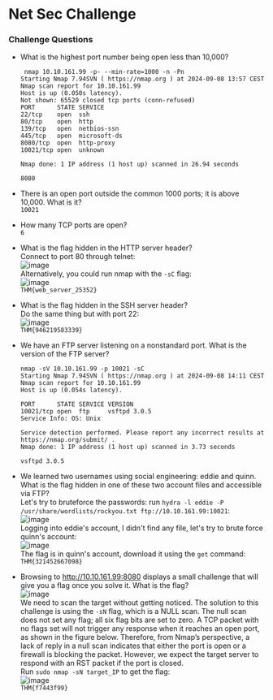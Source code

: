 # Net Sec Challenge

### Challenge Questions
- What is the highest port number being open less than 10,000?<br />

       nmap 10.10.161.99 -p- --min-rate=1000 -n -Pn 
      Starting Nmap 7.94SVN ( https://nmap.org ) at 2024-09-08 13:57 CEST
      Nmap scan report for 10.10.161.99
      Host is up (0.050s latency).
      Not shown: 65529 closed tcp ports (conn-refused)
      PORT      STATE SERVICE
      22/tcp    open  ssh
      80/tcp    open  http
      139/tcp   open  netbios-ssn
      445/tcp   open  microsoft-ds
      8080/tcp  open  http-proxy
      10021/tcp open  unknown
      
      Nmap done: 1 IP address (1 host up) scanned in 26.94 seconds

  `8080`

- There is an open port outside the common 1000 ports; it is above 10,000. What is it?<br />
`10021`
- How many TCP ports are open?<br />
`6`
- What is the flag hidden in the HTTP server header?<br />
Connect to port 80 through telnet: <br />
![image](https://github.com/user-attachments/assets/8193c940-7307-476c-8c61-7014dd867ba9)<br />
Alternatively, you could run nmap with the `-sC` flag: <br />
![image](https://github.com/user-attachments/assets/801ea3e1-ecbf-48a9-9ce3-89a37ee3370f)<br />
`THM{web_server_25352}`
- What is the flag hidden in the SSH server header?<br />
Do the same thing but with port 22: <br />
![image](https://github.com/user-attachments/assets/60315908-a9b8-40a5-ba06-f55159025408)<br />
`THM{946219583339}`
- We have an FTP server listening on a nonstandard port. What is the version of the FTP server?<br />

      nmap -sV 10.10.161.99 -p 10021 -sC
      Starting Nmap 7.94SVN ( https://nmap.org ) at 2024-09-08 14:11 CEST
      Nmap scan report for 10.10.161.99
      Host is up (0.054s latency).
      
      PORT      STATE SERVICE VERSION
      10021/tcp open  ftp     vsftpd 3.0.5
      Service Info: OS: Unix
      
      Service detection performed. Please report any incorrect results at https://nmap.org/submit/ .
      Nmap done: 1 IP address (1 host up) scanned in 3.73 seconds

  `vsftpd 3.0.5`

- We learned two usernames using social engineering: eddie and quinn. What is the flag hidden in one of these two account files and accessible via FTP?<br />
Let's try to bruteforce the passwords: run `hydra -l eddie -P /usr/share/wordlists/rockyou.txt ftp://10.10.161.99:10021`: <br />
![image](https://github.com/user-attachments/assets/71961d25-a559-44f4-80a0-426c2b8fa8c2)<br />
Logging into eddie's account, I didn't find any file, let's try to brute force quinn's account: <br />
![image](https://github.com/user-attachments/assets/9b121e70-7f03-47b1-88ec-8347ac3bfe95)<br />
The flag is in quinn's account, download it using the `get` command: `THM{321452667098}`
- Browsing to http://10.10.161.99:8080 displays a small challenge that will give you a flag once you solve it. What is the flag?<br />
![image](https://github.com/user-attachments/assets/71fbe315-5143-4fba-b1b2-c697baff6e5c)<br />
We need to scan the target without getting noticed.  The solution to this challenge is using the `-sN` flag, which is a NULL scan. The null scan does not set any flag; all six flag bits are set to zero.
A TCP packet with no flags set will not trigger any response when it reaches an open port, as shown in the figure below. Therefore, from Nmap’s perspective, a lack of reply in a null scan indicates that either the port is open or a firewall is blocking the packet.
However, we expect the target server to respond with an RST packet if the port is closed.<br />
Run `sudo nmap -sN target_IP` to get the flag: <br />
![image](https://github.com/user-attachments/assets/32c4cf1a-c337-431a-b4a3-5bd496763006)<br />
`THM{f7443f99}`



